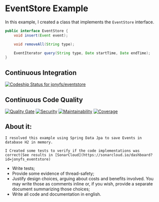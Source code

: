# EventStore Example

In this example, I created a class that implements the `EventStore`
interface.
 
```java
public interface EventStore {
    void insert(Event event); 

    void removeAll(String type);

    EventIterator query(String type, Date startTime, Date endTime);
}
```

## Continuous Integration
[![Codeship Status for jonyfs/eventstore](https://app.codeship.com/projects/2c9c90e0-905c-0136-a649-22ecb9c20d15/status?branch=master)](https://app.codeship.com/projects/304106)

## Continuous Code Quality
[![Quality Gate](https://sonarcloud.io/api/project_badges/measure?project=jonyfs_eventstore&metric=alert_status)](https://sonarcloud.io/dashboard?id=jonyfs_eventstore)
[![Security](https://sonarcloud.io/api/project_badges/measure?project=jonyfs_eventstore&metric=security_rating)](https://sonarcloud.io/dashboard?id=jonyfs_eventstore)
[![Maintainability](https://sonarcloud.io/api/project_badges/measure?project=jonyfs_eventstore&metric=sqale_rating)](https://sonarcloud.io/dashboard?id=jonyfs_eventstore)
[![Coverage](https://sonarcloud.io/api/project_badges/measure?project=jonyfs_eventstore&metric=coverage)](https://sonarcloud.io/dashboard?id=jonyfs_eventstore)


## About it:

    I resolved this example using Spring Data Jpa to save Events in database H2 in memory.

    I Created some tests to verify if the code implementations was correct(See results in [SonarCloud](https://sonarcloud.io/dashboard?id=jonyfs_eventstore)

* Write tests;
* Provide some evidence of thread-safety;
* Justify design choices, arguing about costs 
  and benefits involved. You may write those as comments 
  inline or, if you wish, provide a separate document 
  summarizing those choices;
* Write all code and documentation in english.